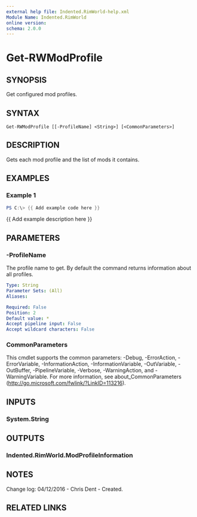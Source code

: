 ```yaml
---
external help file: Indented.RimWorld-help.xml
Module Name: Indented.RimWorld
online version:
schema: 2.0.0
---
```


# Get-RWModProfile

## SYNOPSIS
Get configured mod profiles.

## SYNTAX

```
Get-RWModProfile [[-ProfileName] <String>] [<CommonParameters>]
```

## DESCRIPTION
Gets each mod profile and the list of mods it contains.

## EXAMPLES

### Example 1
```powershell
PS C:\> {{ Add example code here }}
```

{{ Add example description here }}

## PARAMETERS

### -ProfileName
The profile name to get.
By default the command returns information about all profiles.

```yaml
Type: String
Parameter Sets: (All)
Aliases:

Required: False
Position: 2
Default value: *
Accept pipeline input: False
Accept wildcard characters: False
```

### CommonParameters
This cmdlet supports the common parameters: -Debug, -ErrorAction, -ErrorVariable, -InformationAction, -InformationVariable, -OutVariable, -OutBuffer, -PipelineVariable, -Verbose, -WarningAction, and -WarningVariable.
For more information, see about_CommonParameters (http://go.microsoft.com/fwlink/?LinkID=113216).

## INPUTS

### System.String
## OUTPUTS

### Indented.RimWorld.ModProfileInformation
## NOTES
Change log:
    04/12/2016 - Chris Dent - Created.

## RELATED LINKS
